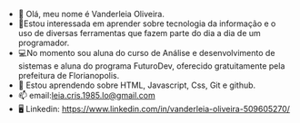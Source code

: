 - 👋 Olá, meu nome é Vanderleia Oliveira.
- 👀Estou interessada em aprender sobre tecnologia da informação e o uso de diversas ferramentas que fazem parte do dia a dia de um programador.
- 💻No momento sou aluna do curso de Análise e desenvolvimento de sistemas e aluna do programa FuturoDev, oferecido gratuitamente pela prefeitura de Florianopolis.
- 🌱 Estou aprendendo sobre HTML, Javascript, Css, Git e github.
- 📫 email:leia.cris.1985.lo@gmail.com
- 🖥️ Linkedin: https://www.linkedin.com/in/vanderleia-oliveira-509605270/
  



